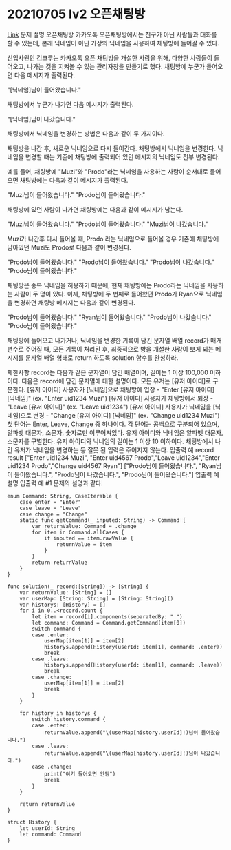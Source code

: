 # 20210705 lv2 오픈채팅방

[Link](https://programmers.co.kr/learn/courses/30/lessons/42888)
문제 설명
오픈채팅방
카카오톡 오픈채팅방에서는 친구가 아닌 사람들과 대화를 할 수 있는데, 본래 닉네임이 아닌 가상의 닉네임을 사용하여 채팅방에 들어갈 수 있다.

신입사원인 김크루는 카카오톡 오픈 채팅방을 개설한 사람을 위해, 다양한 사람들이 들어오고, 나가는 것을 지켜볼 수 있는 관리자창을 만들기로 했다. 채팅방에 누군가 들어오면 다음 메시지가 출력된다.

"[닉네임]님이 들어왔습니다."

채팅방에서 누군가 나가면 다음 메시지가 출력된다.

"[닉네임]님이 나갔습니다."

채팅방에서 닉네임을 변경하는 방법은 다음과 같이 두 가지이다.

채팅방을 나간 후, 새로운 닉네임으로 다시 들어간다.
채팅방에서 닉네임을 변경한다.
닉네임을 변경할 때는 기존에 채팅방에 출력되어 있던 메시지의 닉네임도 전부 변경된다.

예를 들어, 채팅방에 "Muzi"와 "Prodo"라는 닉네임을 사용하는 사람이 순서대로 들어오면 채팅방에는 다음과 같이 메시지가 출력된다.

"Muzi님이 들어왔습니다."
"Prodo님이 들어왔습니다."

채팅방에 있던 사람이 나가면 채팅방에는 다음과 같이 메시지가 남는다.

"Muzi님이 들어왔습니다."
"Prodo님이 들어왔습니다."
"Muzi님이 나갔습니다."

Muzi가 나간후 다시 들어올 때, Prodo 라는 닉네임으로 들어올 경우 기존에 채팅방에 남아있던 Muzi도 Prodo로 다음과 같이 변경된다.

"Prodo님이 들어왔습니다."
"Prodo님이 들어왔습니다."
"Prodo님이 나갔습니다."
"Prodo님이 들어왔습니다."

채팅방은 중복 닉네임을 허용하기 때문에, 현재 채팅방에는 Prodo라는 닉네임을 사용하는 사람이 두 명이 있다. 이제, 채팅방에 두 번째로 들어왔던 Prodo가 Ryan으로 닉네임을 변경하면 채팅방 메시지는 다음과 같이 변경된다.

"Prodo님이 들어왔습니다."
"Ryan님이 들어왔습니다."
"Prodo님이 나갔습니다."
"Prodo님이 들어왔습니다."

채팅방에 들어오고 나가거나, 닉네임을 변경한 기록이 담긴 문자열 배열 record가 매개변수로 주어질 때, 모든 기록이 처리된 후, 최종적으로 방을 개설한 사람이 보게 되는 메시지를 문자열 배열 형태로 return 하도록 solution 함수를 완성하라.

제한사항
record는 다음과 같은 문자열이 담긴 배열이며, 길이는 1 이상 100,000 이하이다.
다음은 record에 담긴 문자열에 대한 설명이다.
모든 유저는 [유저 아이디]로 구분한다.
[유저 아이디] 사용자가 [닉네임]으로 채팅방에 입장 - "Enter [유저 아이디] [닉네임]" (ex. "Enter uid1234 Muzi")
[유저 아이디] 사용자가 채팅방에서 퇴장 - "Leave [유저 아이디]" (ex. "Leave uid1234")
[유저 아이디] 사용자가 닉네임을 [닉네임]으로 변경 - "Change [유저 아이디] [닉네임]" (ex. "Change uid1234 Muzi")
첫 단어는 Enter, Leave, Change 중 하나이다.
각 단어는 공백으로 구분되어 있으며, 알파벳 대문자, 소문자, 숫자로만 이루어져있다.
유저 아이디와 닉네임은 알파벳 대문자, 소문자를 구별한다.
유저 아이디와 닉네임의 길이는 1 이상 10 이하이다.
채팅방에서 나간 유저가 닉네임을 변경하는 등 잘못 된 입력은 주어지지 않는다.
입출력 예
record    result
["Enter uid1234 Muzi", "Enter uid4567 Prodo","Leave uid1234","Enter uid1234 Prodo","Change uid4567 Ryan"]    ["Prodo님이 들어왔습니다.", "Ryan님이 들어왔습니다.", "Prodo님이 나갔습니다.", "Prodo님이 들어왔습니다."]
입출력 예 설명
입출력 예 #1
문제의 설명과 같다.
```
enum Command: String, CaseIterable {
    case enter = "Enter"
    case leave = "Leave"
    case change = "Change"
    static func getCommand(_ inputed: String) -> Command {
        var returnValue: Command = .change
        for item in Command.allCases {
            if inputed == item.rawValue {
                returnValue = item
            }
        }
        return returnValue
    }
}

func solution(_ record:[String]) -> [String] {
    var returnValue: [String] = []
    var userMap: [String: String] = [String: String]()
    var historys: [History] = []
    for i in 0..<record.count {
        let item = record[i].components(separatedBy: " ")
        let command: Command = Command.getCommand(item[0])
        switch command {
        case .enter:
            userMap[item[1]] = item[2]
            historys.append(History(userId: item[1], command: .enter))
            break
        case .leave:
            historys.append(History(userId: item[1], command: .leave))
            break
        case .change:
            userMap[item[1]] = item[2]
            break
        }
    }
    
    for history in historys {
        switch history.command {
        case .enter:
            returnValue.append("\(userMap[history.userId]!)님이 들어왔습니다.")
        case .leave:
            returnValue.append("\(userMap[history.userId]!)님이 나갔습니다.")
        case .change:
            print("여기 들어오면 안됨")
            break
        }
    }
    
    return returnValue
}

struct History {
    let userId: String
    let command: Command
}
```

